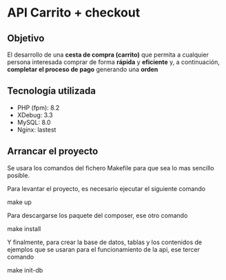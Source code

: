 # API Carrito + checkout

## Objetivo

El desarrollo de una **cesta de compra (carrito)** que permita a cualquier persona interesada comprar de forma **rápida** y **eficiente** y, a continuación, **completar el proceso de pago** generando una **orden**

## Tecnología utilizada

- PHP (fpm): 8.2
- XDebug: 3.3
- MySQL: 8.0
- Nginx: lastest

## Arrancar el proyecto
Se usara los comandos del fichero Makefile para que sea lo mas sencillo posible.

Para levantar el proyecto, es necesario ejecutar el siguiente comando

make up

Para descargarse los paquete del composer, ese otro comando 

make install

Y finalmente, para crear la base de datos, tablas y los contenidos de ejemplos que se usaran para el funcionamiento de la api, ese tercer comando 

make init-db